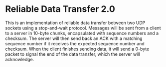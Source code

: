 # Reliable Data Transfer 2.0
This is an implementation of reliable data transfer between two UDP sockets using a stop-and-wait protocol. Messages will be sent from a client to a server in 10-byte chunks, encapsulated with sequence numbers and a checksum. The server will then send back an ACK with a matching sequence number if it receives the expected sequence number and checksum. When the client finishes sending data, it will send a 0-byte packet to signal the end of the data transfer, which the server will acknowledge.
